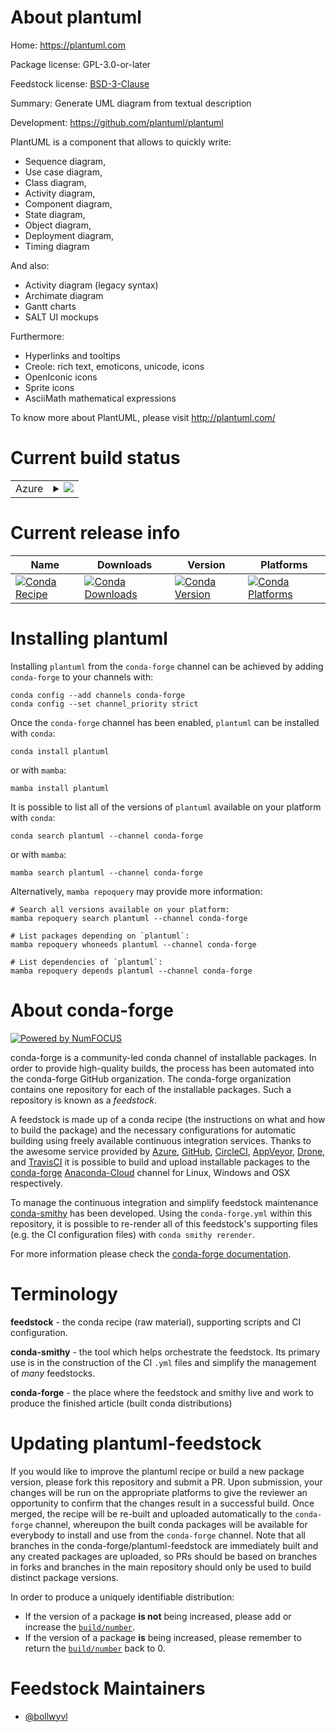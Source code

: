 About plantuml
==============

Home: https://plantuml.com

Package license: GPL-3.0-or-later

Feedstock license: [BSD-3-Clause](https://github.com/conda-forge/plantuml-feedstock/blob/main/LICENSE.txt)

Summary: Generate UML diagram from textual description

Development: https://github.com/plantuml/plantuml

PlantUML is a component that allows to quickly write:

  - Sequence diagram,
  - Use case diagram,
  - Class diagram,
  - Activity diagram,
  - Component diagram,
  - State diagram,
  - Object diagram,
  - Deployment diagram,
  - Timing diagram

And also:

  - Activity diagram (legacy syntax)
  - Archimate diagram
  - Gantt charts
  - SALT UI mockups

Furthermore:

  - Hyperlinks and tooltips
  - Creole: rich text, emoticons, unicode, icons
  - OpenIconic icons
  - Sprite icons
  - AsciiMath mathematical expressions

To know more about PlantUML, please visit http://plantuml.com/


Current build status
====================


<table>
    
  <tr>
    <td>Azure</td>
    <td>
      <details>
        <summary>
          <a href="https://dev.azure.com/conda-forge/feedstock-builds/_build/latest?definitionId=15659&branchName=main">
            <img src="https://dev.azure.com/conda-forge/feedstock-builds/_apis/build/status/plantuml-feedstock?branchName=main">
          </a>
        </summary>
        <table>
          <thead><tr><th>Variant</th><th>Status</th></tr></thead>
          <tbody><tr>
              <td>linux_64</td>
              <td>
                <a href="https://dev.azure.com/conda-forge/feedstock-builds/_build/latest?definitionId=15659&branchName=main">
                  <img src="https://dev.azure.com/conda-forge/feedstock-builds/_apis/build/status/plantuml-feedstock?branchName=main&jobName=linux&configuration=linux_64_" alt="variant">
                </a>
              </td>
            </tr><tr>
              <td>osx_64</td>
              <td>
                <a href="https://dev.azure.com/conda-forge/feedstock-builds/_build/latest?definitionId=15659&branchName=main">
                  <img src="https://dev.azure.com/conda-forge/feedstock-builds/_apis/build/status/plantuml-feedstock?branchName=main&jobName=osx&configuration=osx_64_" alt="variant">
                </a>
              </td>
            </tr><tr>
              <td>win_64</td>
              <td>
                <a href="https://dev.azure.com/conda-forge/feedstock-builds/_build/latest?definitionId=15659&branchName=main">
                  <img src="https://dev.azure.com/conda-forge/feedstock-builds/_apis/build/status/plantuml-feedstock?branchName=main&jobName=win&configuration=win_64_" alt="variant">
                </a>
              </td>
            </tr>
          </tbody>
        </table>
      </details>
    </td>
  </tr>
</table>

Current release info
====================

| Name | Downloads | Version | Platforms |
| --- | --- | --- | --- |
| [![Conda Recipe](https://img.shields.io/badge/recipe-plantuml-green.svg)](https://anaconda.org/conda-forge/plantuml) | [![Conda Downloads](https://img.shields.io/conda/dn/conda-forge/plantuml.svg)](https://anaconda.org/conda-forge/plantuml) | [![Conda Version](https://img.shields.io/conda/vn/conda-forge/plantuml.svg)](https://anaconda.org/conda-forge/plantuml) | [![Conda Platforms](https://img.shields.io/conda/pn/conda-forge/plantuml.svg)](https://anaconda.org/conda-forge/plantuml) |

Installing plantuml
===================

Installing `plantuml` from the `conda-forge` channel can be achieved by adding `conda-forge` to your channels with:

```
conda config --add channels conda-forge
conda config --set channel_priority strict
```

Once the `conda-forge` channel has been enabled, `plantuml` can be installed with `conda`:

```
conda install plantuml
```

or with `mamba`:

```
mamba install plantuml
```

It is possible to list all of the versions of `plantuml` available on your platform with `conda`:

```
conda search plantuml --channel conda-forge
```

or with `mamba`:

```
mamba search plantuml --channel conda-forge
```

Alternatively, `mamba repoquery` may provide more information:

```
# Search all versions available on your platform:
mamba repoquery search plantuml --channel conda-forge

# List packages depending on `plantuml`:
mamba repoquery whoneeds plantuml --channel conda-forge

# List dependencies of `plantuml`:
mamba repoquery depends plantuml --channel conda-forge
```


About conda-forge
=================

[![Powered by
NumFOCUS](https://img.shields.io/badge/powered%20by-NumFOCUS-orange.svg?style=flat&colorA=E1523D&colorB=007D8A)](https://numfocus.org)

conda-forge is a community-led conda channel of installable packages.
In order to provide high-quality builds, the process has been automated into the
conda-forge GitHub organization. The conda-forge organization contains one repository
for each of the installable packages. Such a repository is known as a *feedstock*.

A feedstock is made up of a conda recipe (the instructions on what and how to build
the package) and the necessary configurations for automatic building using freely
available continuous integration services. Thanks to the awesome service provided by
[Azure](https://azure.microsoft.com/en-us/services/devops/), [GitHub](https://github.com/),
[CircleCI](https://circleci.com/), [AppVeyor](https://www.appveyor.com/),
[Drone](https://cloud.drone.io/welcome), and [TravisCI](https://travis-ci.com/)
it is possible to build and upload installable packages to the
[conda-forge](https://anaconda.org/conda-forge) [Anaconda-Cloud](https://anaconda.org/)
channel for Linux, Windows and OSX respectively.

To manage the continuous integration and simplify feedstock maintenance
[conda-smithy](https://github.com/conda-forge/conda-smithy) has been developed.
Using the ``conda-forge.yml`` within this repository, it is possible to re-render all of
this feedstock's supporting files (e.g. the CI configuration files) with ``conda smithy rerender``.

For more information please check the [conda-forge documentation](https://conda-forge.org/docs/).

Terminology
===========

**feedstock** - the conda recipe (raw material), supporting scripts and CI configuration.

**conda-smithy** - the tool which helps orchestrate the feedstock.
                   Its primary use is in the construction of the CI ``.yml`` files
                   and simplify the management of *many* feedstocks.

**conda-forge** - the place where the feedstock and smithy live and work to
                  produce the finished article (built conda distributions)


Updating plantuml-feedstock
===========================

If you would like to improve the plantuml recipe or build a new
package version, please fork this repository and submit a PR. Upon submission,
your changes will be run on the appropriate platforms to give the reviewer an
opportunity to confirm that the changes result in a successful build. Once
merged, the recipe will be re-built and uploaded automatically to the
`conda-forge` channel, whereupon the built conda packages will be available for
everybody to install and use from the `conda-forge` channel.
Note that all branches in the conda-forge/plantuml-feedstock are
immediately built and any created packages are uploaded, so PRs should be based
on branches in forks and branches in the main repository should only be used to
build distinct package versions.

In order to produce a uniquely identifiable distribution:
 * If the version of a package **is not** being increased, please add or increase
   the [``build/number``](https://docs.conda.io/projects/conda-build/en/latest/resources/define-metadata.html#build-number-and-string).
 * If the version of a package **is** being increased, please remember to return
   the [``build/number``](https://docs.conda.io/projects/conda-build/en/latest/resources/define-metadata.html#build-number-and-string)
   back to 0.

Feedstock Maintainers
=====================

* [@bollwyvl](https://github.com/bollwyvl/)


